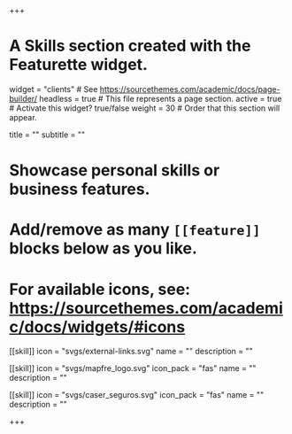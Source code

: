 +++
# A Skills section created with the Featurette widget.
widget = "clients"  # See https://sourcethemes.com/academic/docs/page-builder/
headless = true  # This file represents a page section.
active = true  # Activate this widget? true/false
weight = 30  # Order that this section will appear.

title = ""
subtitle = ""

# Showcase personal skills or business features.
# 
# Add/remove as many `[[feature]]` blocks below as you like.
# 
# For available icons, see: https://sourcethemes.com/academic/docs/widgets/#icons

[[skill]]
  icon = "svgs/external-links.svg"
  name = ""
  description = ""
  
[[skill]]
  icon = "svgs/mapfre_logo.svg"
  icon_pack = "fas"
  name = ""
  description = ""  
  
[[skill]]
  icon = "svgs/caser_seguros.svg"
  icon_pack = "fas"
  name = ""
  description = ""

+++

